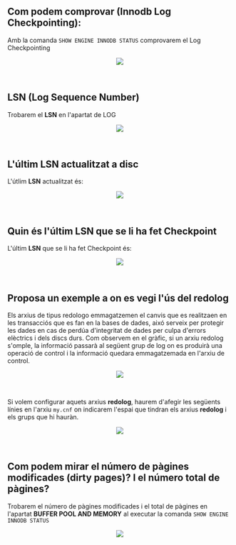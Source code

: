 ## Com podem comprovar (Innodb Log Checkpointing):

Amb la comanda ```SHOW ENGINE INNODB STATUS``` comprovarem el Log Checkpointing
<p align="center">
 <img src="https://user-images.githubusercontent.com/61474788/161983732-9831f043-6aaf-4658-a078-c586dd5d2d2e.png">
</p>
<br/>

## LSN (Log Sequence Number)

Trobarem el **LSN** en l'apartat de LOG
<p align="center">
 <img src="https://user-images.githubusercontent.com/61474788/161984369-2a0bdbb3-b413-458d-91f1-34181bb16888.png">
</p>
<br/>

## L'últim LSN actualitzat a disc

L'útlim **LSN** actualitzat és:
<p align="center">
 <img src="https://user-images.githubusercontent.com/61474788/161984940-5ff9e2ea-9b4f-4d2f-8db1-0bf8d374ad14.png">
</p>
<br/>

## Quin és l'últim LSN que se li ha fet Checkpoint

L'últim **LSN** que se li ha fet Checkpoint és:
<p align="center">
 <img src="https://user-images.githubusercontent.com/61474788/161985535-9361503d-bbe9-4fa7-b7e5-e6b437f8fea6.png">
</p>
<br/>

## Proposa un exemple a on es vegi l'ús del redolog

Els arxius de tipus redologo emmagatzemen el canvis que es realitzaen en les transacciós que es fan en la bases de dades, aixó serveix per protegir les dades en cas de perdúa d'integritat de dades per culpa d'errors elèctrics i dels discs durs.
Com observem en el gràfic, si un arxiu redolog s'omple, la informació passarà al següent grup de log on es produirà una operació de control i la informació quedara emmagatzemada en l'arxiu de control.
<p align="center">
 <img src="https://user-images.githubusercontent.com/61474788/161987844-34464a59-3182-4a50-89a1-5ceaff6a01d0.png">
</p>
<br/>

Si volem configurar aquets arxius **redolog**, haurem d'afegir les següents línies en l'arxiu ```my.cnf``` on indicarem l'espai que tindran els arxius **redolog** i els grups que hi hauràn.
<p align="center">
 <img src="https://user-images.githubusercontent.com/61474788/161991013-36137dd0-db03-4007-a0a7-50f4cef50c57.png">
</p>
<br/>


## Com podem mirar el número de pàgines modificades (dirty pages)? I el número total de pàgines?

Trobarem el número de pàgines modificades i el total de pàgines en l'apartat **BUFFER POOL AND MEMORY** al executar la comanda ```SHOW ENGINE INNODB STATUS```
<p align="center">
 <img src="https://user-images.githubusercontent.com/61474788/161986318-3367b369-da58-42ae-898a-f5c5ce1d7b8f.png">
</p>
<br/>
